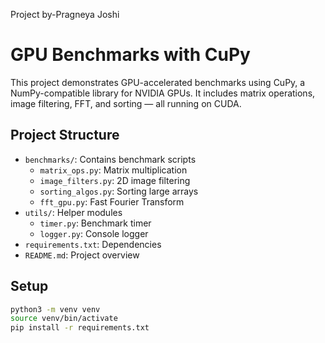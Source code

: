 Project by-Pragneya Joshi 
# GPU Benchmarks with CuPy

This project demonstrates GPU-accelerated benchmarks using CuPy, a NumPy-compatible library for NVIDIA GPUs. It includes matrix operations, image filtering, FFT, and sorting — all running on CUDA.

## Project Structure
- `benchmarks/`: Contains benchmark scripts
  - `matrix_ops.py`: Matrix multiplication
  - `image_filters.py`: 2D image filtering
  - `sorting_algos.py`: Sorting large arrays
  - `fft_gpu.py`: Fast Fourier Transform
- `utils/`: Helper modules
  - `timer.py`: Benchmark timer
  - `logger.py`: Console logger
- `requirements.txt`: Dependencies
- `README.md`: Project overview

## Setup
```bash
python3 -m venv venv
source venv/bin/activate
pip install -r requirements.txt
